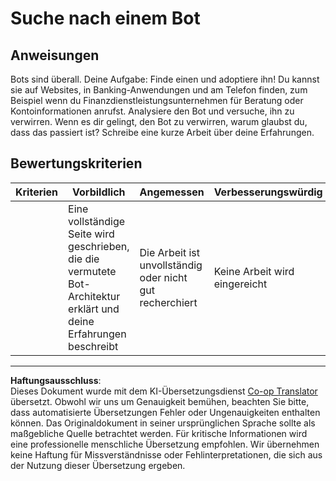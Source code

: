 <!--
CO_OP_TRANSLATOR_METADATA:
{
  "original_hash": "1d7583e8046dacbb0c056d5ba0a71b16",
  "translation_date": "2025-09-03T22:03:25+00:00",
  "source_file": "6-NLP/1-Introduction-to-NLP/assignment.md",
  "language_code": "de"
}
-->
# Suche nach einem Bot

## Anweisungen

Bots sind überall. Deine Aufgabe: Finde einen und adoptiere ihn! Du kannst sie auf Websites, in Banking-Anwendungen und am Telefon finden, zum Beispiel wenn du Finanzdienstleistungsunternehmen für Beratung oder Kontoinformationen anrufst. Analysiere den Bot und versuche, ihn zu verwirren. Wenn es dir gelingt, den Bot zu verwirren, warum glaubst du, dass das passiert ist? Schreibe eine kurze Arbeit über deine Erfahrungen.

## Bewertungskriterien

| Kriterien | Vorbildlich                                                                                                  | Angemessen                                   | Verbesserungswürdig   |
| --------- | ----------------------------------------------------------------------------------------------------------- | -------------------------------------------- | --------------------- |
|           | Eine vollständige Seite wird geschrieben, die die vermutete Bot-Architektur erklärt und deine Erfahrungen beschreibt | Die Arbeit ist unvollständig oder nicht gut recherchiert | Keine Arbeit wird eingereicht |

---

**Haftungsausschluss**:  
Dieses Dokument wurde mit dem KI-Übersetzungsdienst [Co-op Translator](https://github.com/Azure/co-op-translator) übersetzt. Obwohl wir uns um Genauigkeit bemühen, beachten Sie bitte, dass automatisierte Übersetzungen Fehler oder Ungenauigkeiten enthalten können. Das Originaldokument in seiner ursprünglichen Sprache sollte als maßgebliche Quelle betrachtet werden. Für kritische Informationen wird eine professionelle menschliche Übersetzung empfohlen. Wir übernehmen keine Haftung für Missverständnisse oder Fehlinterpretationen, die sich aus der Nutzung dieser Übersetzung ergeben.